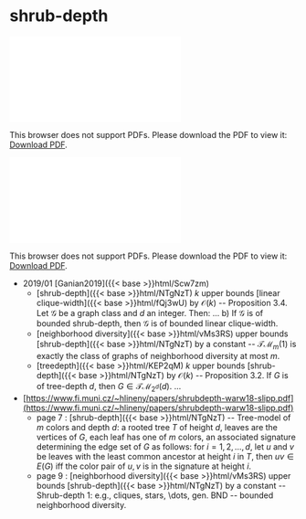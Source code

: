 # shrub-depth




<object data="../local_NTgNzT.pdf" type="application/pdf" width="100%" height="480px"><embed src="../local_NTgNzT.pdf"><p>This browser does not support PDFs. Please download the PDF to view it: <a href="../local_NTgNzT.pdf">Download PDF</a>.</p></embed></object>


<object data="../inclusions_NTgNzT.pdf" type="application/pdf" width="100%" height="480px"><embed src="../inclusions_NTgNzT.pdf"><p>This browser does not support PDFs. Please download the PDF to view it: <a href="../inclusions_NTgNzT.pdf">Download PDF</a>.</p></embed></object>

* 2019/01 [Ganian2019]({{< base >}}html/Scw7zm)
    * [shrub-depth]({{< base >}}html/NTgNzT) $k$ upper bounds [linear clique-width]({{< base >}}html/fQj3wU) by $\mathcal O(k)$ -- Proposition 3.4. Let $\mathcal G$ be a graph class and $d$ an integer. Then: ... b) If $\mathcal G$ is of bounded shrub-depth, then $\mathcal G$ is of bounded linear clique-width.
    * [neighborhood diversity]({{< base >}}html/vMs3RS) upper bounds [shrub-depth]({{< base >}}html/NTgNzT) by a constant -- $\mathcal{TM}_m(1)$ is exactly the class of graphs of neighborhood diversity at most $m$.
    * [treedepth]({{< base >}}html/KEP2qM) $k$ upper bounds [shrub-depth]({{< base >}}html/NTgNzT) by $\mathcal O(k)$ -- Proposition 3.2. If $G$ is of tree-depth $d$, then $G \in \mathcal{TM}_{2^d}(d)$. ...
*  [https://www.fi.muni.cz/~hlineny/papers/shrubdepth-warw18-slipp.pdf](https://www.fi.muni.cz/~hlineny/papers/shrubdepth-warw18-slipp.pdf)
    * page 7 : [shrub-depth]({{< base >}}html/NTgNzT) -- Tree-model of $m$ colors and depth $d$: a rooted tree $T$ of height $d$, leaves are the vertices of $G$, each leaf has one of $m$ colors, an associated signature determining the edge set of $G$ as follows: for $i=1,2,\dots,d$, let $u$ and $v$ be leaves with the least common ancestor at height $i$ in $T$, then $uv \in E(G)$ iff the color pair of $u,v$ is in the signature at height $i$.
    * page 9 : [neighborhood diversity]({{< base >}}html/vMs3RS) upper bounds [shrub-depth]({{< base >}}html/NTgNzT) by a constant -- Shrub-depth 1: e.g., cliques, stars, \dots, gen. BND -- bounded neighborhood diversity.